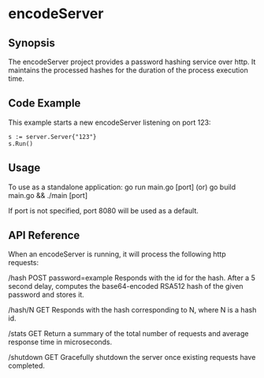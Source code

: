 # encodeServer

## Synopsis
The encodeServer project provides a password hashing service over http.
It maintains the processed hashes for the duration of the process execution time.

## Code Example
This example starts a new encodeServer listening on port 123:
``` {.sourceCode .golang}
s := server.Server{"123"}
s.Run()
```

## Usage
To use as a standalone application:
go run main.go [port]
(or)
go build main.go && ./main [port]

If port is not specified, port 8080 will be used as a default.

## API Reference
When an encodeServer is running, it will process the following http requests:

/hash POST password=example
Responds with the id for the hash.
After a 5 second delay, computes the base64-encoded RSA512 hash of the given password and stores it.

/hash/N GET
Responds with the hash corresponding to N, where N is a hash id.

/stats GET
Return a summary of the total number of requests and average response time in microseconds.

/shutdown GET
Gracefully shutdown the server once existing requests have completed.
